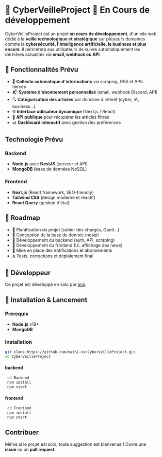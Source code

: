 # 🚀 CyberVeilleProject 🔄 En Cours de développement 

CyberVeilleProject est un projet **en cours de développement**, d'un site web dédié à la **veille technologique et stratégique** sur plusieurs domaines comme la **cybersécurité, l'intelligence artificielle, le business et plus encore**. Il permetera aux utilisateurs de suivre automatiquement les dernières actualités via **email, webhook ou API**.

## 🌟 Fonctionnalités Prévu 
- 📌 **Collecte automatique d'informations** via scraping, RSS et APIs tierces
- 📬 **Système d'abonnement personnalisé** (email, webhook Discord, API)
- 🔍 **Catégorisation des articles** par domaine d'intérêt (cyber, IA, business…)
- 🌐 **Interface utilisateur dynamique** (Next.js / React)
- 📡 **API publique** pour récupérer les articles filtrés
- 📊 **Dashboard interactif** avec gestion des préférences

## Technologie Prévu
### **Backend**
 - **Node.js** avec **NestJS** (serveur et API) 
 - **MongoDB** (base de données NoSQL)
### **Frontend** 
- **Next.js** (React framework, SEO-friendly) 
- **Tailwind CSS** (design moderne et réactif) 
- **React Query** (gestion d'état)


## 📅 Roadmap 
- 🔄 Planification du projet (cahier des charges, Gantt…)
- 🔄 Conception de la base de donnée (nosql)
- 🔄 Développement du backend (auth, API, scraping) 
- 🔄 Développement du frontend (UI, affichage des news) 
- 🔄 Mise en place des notifications et abonnements 
- ⏳ Tests, corrections et déploiement final

## 👤 Développeur 
Ce projet est développé en solo par [moi](https://github.com/math1-vx).


## 🚀 Installation & Lancement 
### **Prérequis**
 - **Node.js** v18+ 
 - **MongoDB** 
### **Installation**
 ```bash
 git clone https://github.com/math1-vx/CyberVeilleProject.git 
 cd CyberVeilleProject 
```
#### backend
```bash
 cd Backend
 npm install
 npm start
```
#### frontend
```bash
 cd Frontend
 npm install
 npm start
```

## Contribuer
Même si le projet est solo, toute suggestion est bienvenue ! Ouvre une **issue** ou un **pull request**.
